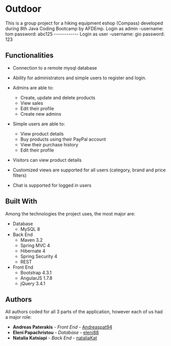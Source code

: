 # Outdoor
This is a group project for a hiking equipment eshop (Compass) developed during 8th Java Coding Bootcamp by AFDEmp. 
Login as admin -username: tom
                password: abc125
                ------------
Login as user -username: gio 
               password: 123

## Functionalities
* Connection to a remote mysql database
* Ability for administrators and simple users to register and login.

* Admins are able to:
  - Create, update and delete products
  - View sales
  - Edit their profile
  - Create new admins

* Simple users are able to:
  - View product details
  - Buy products using their PayPal account
  - View their purchase history
  - Edit their profile
  
* Visitors can view product details
* Customized views are supported for all users (category, brand and price filters)
* Chat is supported for logged in users

## Built With
Among the technologies the project uses, the most major are:
* Database
  - MySQL 8
* Back End
  - Maven 3.2
  - Spring MVC 4
  - Hibernate 4
  - Spring Security 4
  - REST
* Front End
  - Bootstrap 4.3.1
  - AngularJS 1.7.8
  - jQuery 3.4.1

## Authors
All authors coded for all 3 parts of the application, however each of us had a major role:
* **Andreas Paterakis** - *Front End* - [Andreaspat94](https://github.com/Andreaspat94)
* **Eleni Papachristou** - *Database* - [eleni88](https://github.com/eleni88)
* **Natalia Katsiapi** - *Back End* - [nataliaKat](https://github.com/nataliaKat)


